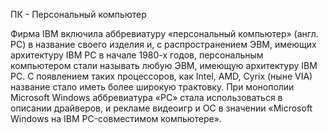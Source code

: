 ПК - Персональный компьютер

Фирма IBM включила аббревиатуру «персональный компьютер» (англ. PC) в название своего изделия и, с распространением ЭВМ, имеющих архитектуру IBM PC в начале 1980-х годов, персональным компьютером стали называть любую ЭВМ, имеющую архитектуру IBM PC. С появлением таких процессоров, как Intel, AMD, Cyrix (ныне VIA) название стало иметь более широкую трактовку. При монополии Microsoft Windows аббревиатура «PC» стала использоваться в описании драйверов, и рекламе видеоигр и ОС в значении «Microsoft Windows на IBM PC-совместимом компьютере».
